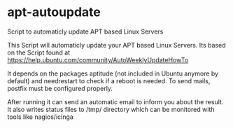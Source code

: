 # apt-autoupdate
Script to automaticly update APT based Linux Servers


This Script will automaticly update your APT based Linux Servers.
Its based on the Script found at https://help.ubuntu.com/community/AutoWeeklyUpdateHowTo

It depends on the packages aptitude (not included in Ubuntu anymore by default) and needrestart to check if a reboot is needed.
To send mails, postfix must be configured properly.

After running it can send an automatic email to inform you about the result.
It also writes status files to /tmp/ directory which can be monitored with tools like nagios/icinga
